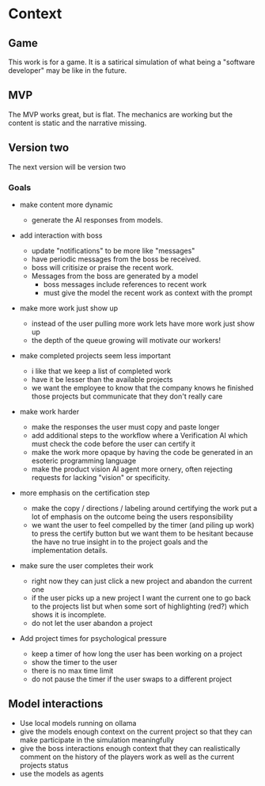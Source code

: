 # Context

## Game

This work is for a game. It is a satirical simulation of what being a "software developer" may be like in the future.

## MVP

The MVP works great, but is flat. The mechanics are working but the content is static and the narrative missing.

## Version two

The next version will be version two

### Goals

- make content more dynamic
  - generate the AI responses from models.

- add interaction with boss
  - update "notifications" to be more like "messages"
  - have periodic messages from the boss be received.
  - boss will critisize or praise the recent work.
  - Messages from the boss are generated by a model
    - boss messages include references to recent work
    - must give the model the recent work as context with the prompt

- make more work just show up
  - instead of the user pulling more work lets have more work just show up
  - the depth of the queue growing will motivate our workers!

- make completed projects seem less important
  - i like that we keep a list of completed work
  - have it be lesser than the available projects
  - we want the employee to know that the company knows he finished those projects but communicate that they don't really care

- make work harder
  - make the responses the user must copy and paste longer
  - add additional steps to the workflow where a Verification AI which must check the code before the user can certify it
  - make the work more opaque by having the code be generated in an esoteric programming language
  - make the product vision AI agent more ornery, often rejecting requests for lacking "vision" or specificity.

- more emphasis on the certification step
  - make the copy / directions / labeling around certifying the work put a lot of emphasis on the outcome being the users responsibility
  - we want the user to feel compelled by the timer (and piling up work) to press the certify button but we want them to be hesitant because the have no true insight in to the project goals and the implementation details.

- make sure the user completes their work
  - right now they can just click a new project and abandon the current one
  - if the user picks up a new project I want the current one to go back to the projects list but when some sort of highlighting (red?) which shows it is incomplete.
  - do not let the user abandon a project

- Add project times for psychological pressure
  - keep a timer of how long the user has been working on a project
  - show the timer to the user
  - there is no max time limit
  - do not pause the timer if the user swaps to a different project

## Model interactions

- Use local models running on ollama
- give the models enough context on the current project so that they can make participate in the simulation meaningfully
- give the boss interactions enough context that they can realistically comment on the history of the players work as well as the current projects status
- use the models as agents

